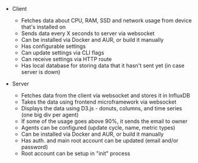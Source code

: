 - Client

  - Fetches data about CPU, RAM, SSD and network usage from device that's installed on
  - Sends data every X seconds to server via websocket
  - Can be installed via Docker and AUR, or build it manually
  - Has configurable settings
  - Can update settings via CLI flags
  - Can receive settings via HTTP route
  - Has local database for storing data that it hasn't sent yet (in case server is down)

- Server

  - Fetches data from the client via websocket and stores it in InfluxDB
  - Takes the data using frontend microframework via websocket
  - Displays the data using D3.js - donuts, columns, and time series (one big div per agent)
  - If some of the usage goes above 90%, it sends the email to owner
  - Agents can be configured (update cycle, name, metric types)
  - Can be installed via Docker and AUR, or build it manually
  - Has auth. and main root account can be updated (email and/or password)
  - Root account can be setup in "init" process
